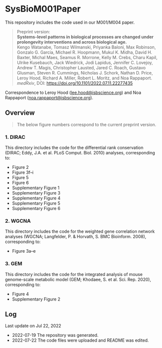 # SysBioM001Paper
This repository includes the code used in our M001/M004 paper.  

> Preprint version:  
> **Systems-level patterns in biological processes are changed under prolongevity interventions and across biological age.**  
> Kengo Watanabe, Tomasz Wilmanski, Priyanka Baloni, Max Robinson, Gonzalo G. Garcia, Michael R. Hoopmann, Mukul K. Midha, David H. Baxter, Michal Maes, Seamus R. Morrone, Kelly M. Crebs, Charu Kapil, Ulrike Kusebauch, Jack Wiedrick, Jodi Lapidus, Jennifer C. Lovejoy, Andrew T. Magis, Christopher Lausted, Jared C. Roach, Gustavo Glusman, Steven R. Cummings, Nicholas J. Schork, Nathan D. Price, Leroy Hood, Richard A. Miller, Robert L. Moritz, and Noa Rappaport.  
> *medRxiv*, DOI: https://doi.org/10.1101/2022.07.11.22277435  

Correspondence to Leroy Hood (lee.hood@isbscience.org) and Noa Rappaport (noa.rappaport@isbscience.org).  

## Overview  
> The below figure numbers correspond to the current preprint version.  

### 1. DIRAC  
This directory includes the code for the differential rank conservation (DIRAC; Eddy, J.A. et al. PLoS Comput. Biol. 2010) analyses, corresponding to:  
* Figure 2  
* Figure 3f–i  
* Figure 5  
* Figure 6  
* Supplementary Figure 1  
* Supplementary Figure 3  
* Supplementary Figure 4  
* Supplementary Figure 5  
* Supplementary Figure 6  

### 2. WGCNA  
This directory includes the code for the weighted gene correlation network analyses (WGCNA; Langfelder, P. & Horvath, S. BMC Bioinform. 2008), corresponding to:  
* Figure 3a–e  

### 3. GEM  
This directory includes the code for the integrated analysis of mouse genome-scale metabolic model (GEM; Khodaee, S. et al. Sci. Rep. 2020), corresponding to:  
* Figure 4  
* Supplementary Figure 2  

## Log  
Last update on Jul 22, 2022  
* 2022-07-19 The repository was generated.  
* 2022-07-22 The code files were uploaded and README was edited.  
